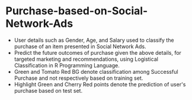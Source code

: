 # Purchase-based-on-Social-Network-Ads
* User details such as Gender, Age, and Salary used to classify the purchase of an item presented in Social Network Ads.
* Predict the future outcomes of purchase given the above details, for targeted marketing and recommendations, using Logistical Classification in R Programming Language.
* Green and Tomato Red BG denote classification among Successful Purchase and not respectively based on training set.
* Highlight Green and Cherry Red points denote the prediction of user's purchase based on test set.
